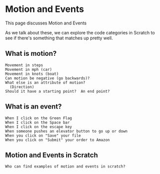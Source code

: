 # Motion and Events 
This page discusses Motion and Events

As we talk about these, we can explore the code categories in Scratch 
to see if there's something that matches up pretty well. 

## What is motion?
    Movement in steps 
    Movement in mph (car)
    Movement in knots (boat)
    Can motion be negative (go backwards)? 
    What else is an attribute of motion?
      (Direction)
    Should it have a starting point?  An end point?

## What is an event?     
    When I click on the Green Flag
    When I click on the Space bar
    When I click on the escape key 
    When someone pushes an elevator button to go up or down
    When you click on "Save" your file
    When you click on "Submit" your order to Amazon

## Motion and Events in Scratch
    Who can find examples of motion and events in scratch?
